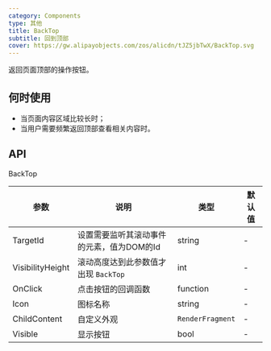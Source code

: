 ```yaml
---
category: Components
type: 其他
title: BackTop
subtitle: 回到顶部
cover: https://gw.alipayobjects.com/zos/alicdn/tJZ5jbTwX/BackTop.svg
---
```


返回页面顶部的操作按钮。

## 何时使用

- 当页面内容区域比较长时；
- 当用户需要频繁返回顶部查看相关内容时。


## API

BackTop

| 参数             | 说明                                         | 类型          | 默认值    |
| ---------------- | -------------------------------------------- | ------------- | --------- |
| TargetId | 设置需要监听其滚动事件的元素，值为DOM的Id | string         | -         |
| VisibilityHeight   | 滚动高度达到此参数值才出现 `BackTop`| int         |-    |
| OnClick | 点击按钮的回调函数 | function         |-       |
| Icon | 图标名称 | string         |-       |
| ChildContent | 自定义外观 | `RenderFragment`         |-       |
| Visible | 显示按钮 | bool         |-       |